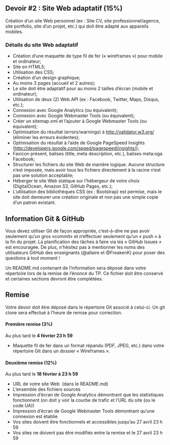 ## Devoir #2 : Site Web adaptatif (15%)

Création d’un site Web personnel (ex : Site CV, site professionnel/agence, site portfolio, site d’un projet, etc.) qui doit être adapté aux appareils mobiles.

### Détails du site Web adaptatif
* Création d’une maquette de type fil de fer (« wireframes ») pour mobile et ordinateur;
* Site en HTML5;
* Utilisation des CSS;
* Création d’un design graphique;
* Au moins 3 pages (accueil et 2 autres);
* Le site doit être adaptatif pour au moins 2 tailles d’écran (mobile et ordinateur);
* Utilisation de deux (2) Web API (ex : Facebook, Twitter, Maps, Disqus, etc.);
* Connexion avec Google Analytics (ou équivalent);
* Connexion avec Google Webmaster Tools (ou équivalent);
* Créer un sitemap.xml et l’ajouter à Google Webmaster Tools (ou équivalent);
* Optimisation du résultat (errors/warnings) à http://validator.w3.org/ (éliminer les erreurs évidentes);
* Optimisation du résultat à l’aide de Google PageSpeed Insights (http://developers.google.com/speed/pagespeed/insights/);
* Favicon présent, balises <head> (title, meta description, etc.), balises meta:oga Facebook;
* Structurer les fichiers du site Web de manière logique. Aucune structure n’est imposée, mais avoir tous les fichiers directement à la racine n’est pas une solution acceptable;
* Héberger le site Web statique sur l’hébergeur de votre choix (DigitalOcean, Amazon S3, GitHub Pages, etc.);
* L’utilisation des bibliothèques CSS (ex : Bootstrap) est permise, mais le site doit demeurer une création originale et non pas une simple copie d’un patron existant.

## Information Git & GitHub
Vous devez utiliser Git de façon appropriée, c’est-à-dire ne pas avoir seulement qu’un gros «commit» et n’effectuer seulement qu’un « push » à la fin du projet. La planification des tâches à faire via les « GitHub Issues » est encouragée. De plus, n’hésitez pas à mentionner les noms des utilisateurs GitHub des enseignants (@allaire et @FreakenK) pour poser des questions à tout moment !

Un README.md contenant de l’information sera déposé dans votre répertoire lors de la remise de l’énoncé du TP. Ce fichier doit être conservé et certaines sections devront être complétées.

## Remise
Votre devoir doit être déposé dans le répertoire Git associé à celui-ci. Un git clone sera effectué à l’heure de remise pour correction.

#### Première remise (3%)
Au plus tard le __4 février 23 h 59__  
* Maquette fil de fer dans un format répandu (PDF, JPEG, etc.) dans votre répertoire Git dans un dossier « Wireframes ».

#### Deuxième remise (12%)
Au plus tard le __18 février à 23 h 59__  
* URL de votre site Web  (dans le README.md)
* L’ensemble des fichiers sources
* Impression d’écran de Google Analytics démontrant que les statistiques fonctionnent (on doit y voir la courbe de trafic et l’URL du site (ou le code UA))
* Impression d’écran de Google Webmaster Tools démontrant qu’une connexion est établie
* Vos sites doivent être fonctionnels et accessibles jusqu’au 27 avril 23 h 59
* Vos sites ne doivent pas être modifiés entre la remise et le 27 avril 23 h 59
